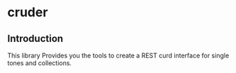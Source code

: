 # cruder

## Introduction

This library Provides you the tools to create a REST curd interface for single tones and collections.